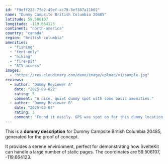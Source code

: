 ```yaml
---
id: "f9eff223-7fe2-49ef-ac79-8ef387a11b02"
name: "Dummy Campsite British Columbia 20485"
latitude: 59.506107
longitude: -119.664123
continent: "north-america"
country: "canada"
region: "british-columbia"
amenities:
  - "fishing"
  - "tent-only"
  - "hiking"
  - "fire-pit"
  - "ATV-access"
images:
  - "https://res.cloudinary.com/demo/image/upload/v1/sample.jpg"
reviews:
  - author: "Dummy Reviewer A"
    date: "2025-09-022"
    rating: 5
    comment: "A nice, quiet dummy spot with some basic amenities."
  - author: "Dummy Reviewer B"
    date: "2025-03-04"
    rating: 3
    comment: "Found it easily. GPS was spot on for this dummy location."
---
```


This is a **dummy description** for Dummy Campsite British Columbia 20485, generated for the proof of concept.

It provides a serene environment, perfect for demonstrating how SvelteKit can handle a large number of static pages. The coordinates are 59.506107, -119.664123.
